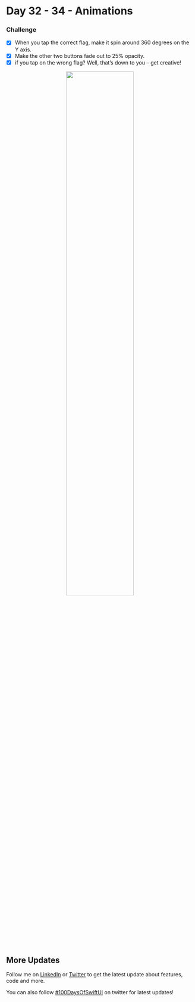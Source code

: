 # Day 32 - 34 - Animations

### Challenge
- [x] When you tap the correct flag, make it spin around 360 degrees on the Y axis.
- [x] Make the other two buttons fade out to 25% opacity.
- [x] if you tap on the wrong flag? Well, that’s down to you – get creative!

<p align="center">
  <img src="https://github.com/shankarmadeshvaran/100DaysOfSwiftUI/blob/master/Animations/ScreenShots/Animation-Challenge.gif" width="60%" height="60%"/>
</p>


## More Updates
Follow me on [LinkedIn](https://linkedin.com/in/shankar-mathesh) or [Twitter](https://twitter.com/Shankar__am) to get the latest update about features, code and more. 

You can also follow [#100DaysOfSwiftUI](https://twitter.com/hashtag/100DaysOfSwiftUI) on twitter for latest updates!


